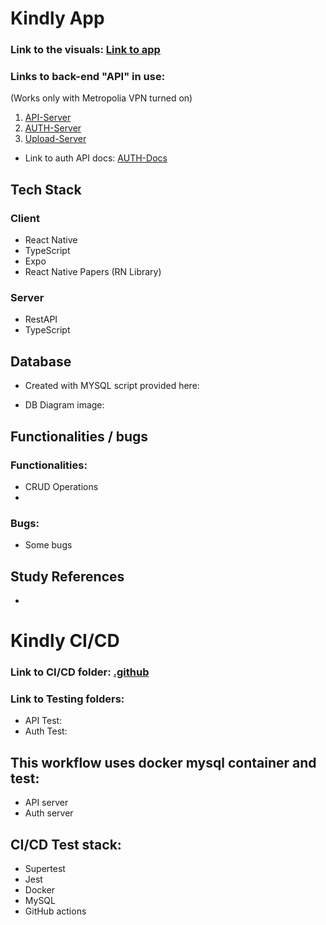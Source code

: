 # Kindly App
### Link to the visuals: [Link to app](somelink)

### Links to back-end "API" in use: 

(Works only with Metropolia VPN turned on)
1. [API-Server](http://10.120.32.95/api-server/api/v1)
2. [AUTH-Server](https://10.120.32.95/auth-server/api/v1/)
3. [Upload-Server](https://10.120.32.95/upload-server/api/v1/)

- Link to auth API docs:
[AUTH-Docs](https://10.120.32.95/auth-server/)

## Tech Stack
### Client
- React Native
- TypeScript
- Expo
- React Native Papers (RN Library)


### Server
- RestAPI
- TypeScript



## Database 
- Created with MYSQL script provided here: 

- DB Diagram image: 


## Functionalities / bugs
### Functionalities: 
- CRUD Operations
- 

### Bugs:
- Some bugs

## Study References
- 

# Kindly CI/CD

### Link to CI/CD folder: [.github](https://10.120.32.95/auth-server/api/v1/)

### Link to Testing folders:
- API Test: 
- Auth Test: 

## This workflow uses docker mysql container and test:
 - API server
 - Auth server

## CI/CD Test stack:
 - Supertest
 - Jest
 - Docker
 - MySQL
 - GitHub actions